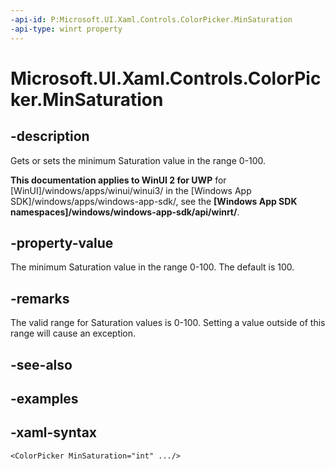 ```yaml
---
-api-id: P:Microsoft.UI.Xaml.Controls.ColorPicker.MinSaturation
-api-type: winrt property
---
```

<!-- Property syntax.
public int MinSaturation { get;  set; }
-->

# Microsoft.UI.Xaml.Controls.ColorPicker.MinSaturation


## -description

Gets or sets the minimum Saturation value in the range 0-100.


**This documentation applies to WinUI 2 for UWP** for [WinUI]/windows/apps/winui/winui3/ in the [Windows App SDK]/windows/apps/windows-app-sdk/, see the **[Windows App SDK namespaces]/windows/windows-app-sdk/api/winrt/**.

## -property-value

The minimum Saturation value in the range 0-100. The default is 100.


## -remarks

The valid range for Saturation values is 0-100. Setting a value outside of this range will cause an exception.


## -see-also


## -examples


## -xaml-syntax

```xaml
<ColorPicker MinSaturation="int" .../>
```


